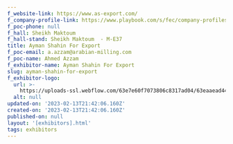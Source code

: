 ```yaml
---
f_website-link: https://www.as-export.com/
f_company-profile-link: https://www.playbook.com/s/fec/company-profiles
f_poc-phone: null
f_hall: Sheikh Maktoum
f_hall-stand: Sheikh Maktoum  - M-E37
title: Ayman Shahin For Export
f_poc-email: a.azzam@arabian-milling.com
f_poc-name: Ahmed Azzam
f_exhibitor-name: Ayman Shahin For Export
slug: ayman-shahin-for-export
f_exhibitor-logo:
  url: >-
    https://uploads-ssl.webflow.com/63e7e60f7073806c8317ad04/63eaaead44c17ec9a126eaba_ZmQzYg.png
  alt: null
updated-on: '2023-02-13T21:42:06.160Z'
created-on: '2023-02-13T21:42:06.160Z'
published-on: null
layout: '[exhibitors].html'
tags: exhibitors
---
```



